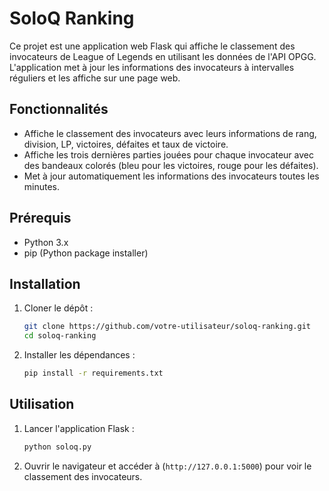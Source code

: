 # SoloQ Ranking

Ce projet est une application web Flask qui affiche le classement des invocateurs de League of Legends en utilisant les données de l'API OPGG. L'application met à jour les informations des invocateurs à intervalles réguliers et les affiche sur une page web.

## Fonctionnalités

- Affiche le classement des invocateurs avec leurs informations de rang, division, LP, victoires, défaites et taux de victoire.
- Affiche les trois dernières parties jouées pour chaque invocateur avec des bandeaux colorés (bleu pour les victoires, rouge pour les défaites).
- Met à jour automatiquement les informations des invocateurs toutes les minutes.

## Prérequis

- Python 3.x
- pip (Python package installer)

## Installation

1. Cloner le dépôt :

   ```sh
   git clone https://github.com/votre-utilisateur/soloq-ranking.git
   cd soloq-ranking
   ```

2. Installer les dépendances :

    ```sh
    pip install -r requirements.txt
    ```

## Utilisation

1. Lancer l'application Flask :

    ```sh
    python soloq.py
    ```

2. Ouvrir le navigateur et accéder à (`http://127.0.0.1:5000`) pour voir le classement des invocateurs.

